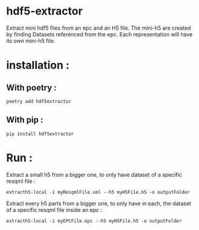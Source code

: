 <!--
Copyright (c) 2022-2023 Geosiris.
SPDX-License-Identifier: Apache-2.0
-->
# hdf5-extractor

Extract mini hdf5 files from an epc and an H5 file. 
The mini-h5 are created by finding Datasets referenced from the epc. Each representation will have its own mini-h5 file.

# installation :

## With poetry :

```console
poetry add hdf5extractor
```

## With pip :

```console
pip install hdf5extractor
```

# Run :

Extract a small h5 from a bigger one, to only have dataset of a specific resqml file : 
```console
extracth5-local -i myResqmlFile.xml --h5 myH5File.h5 -o outputFolder
```

Extract every h5 parts from a bigger one, to only have in each, the dataset of a specific resqml file inside an epc : 
```console
extracth5-local -i myEPCFile.epc --h5 myH5File.h5 -o outputFolder
```